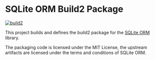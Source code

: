 # SQLite ORM Build2 Package

[![build2](https://github.com/build2-packaging/SimpleBLE/actions/workflows/build2.yml/badge.svg)](https://github.com/build2-packaging/sqlite_orm/actions/workflows/build2.yml)

This project builds and defines the build2 package for the [SQLite ORM](https://sqliteorm.com/) library.

The packaging code is licensed under the MIT License, the upstream artifacts are licensed under the terms and conditions of SQLite ORM.
